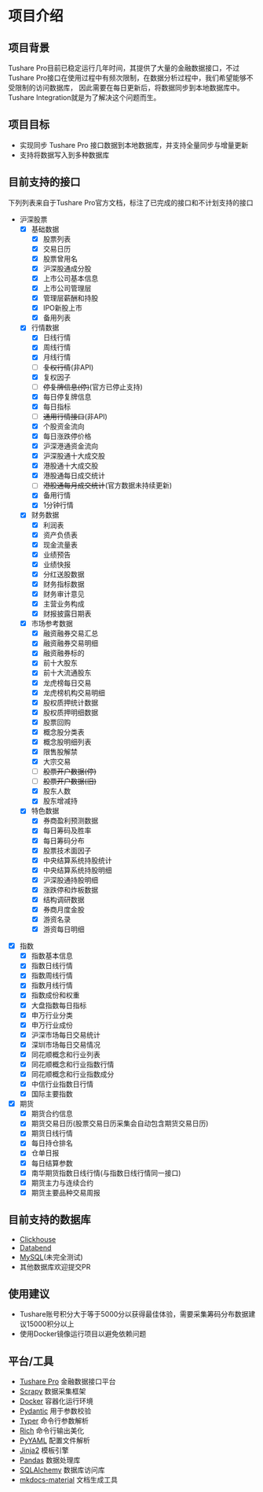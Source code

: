 # 项目介绍

## 项目背景

Tushare Pro目前已稳定运行几年时间，其提供了大量的金融数据接口，不过Tushare Pro接口在使用过程中有频次限制，在数据分析过程中，我们希望能够不受限制的访问数据库，
因此需要在每日更新后，将数据同步到本地数据库中。Tushare Integration就是为了解决这个问题而生。

## 项目目标

- 实现同步 Tushare Pro 接口数据到本地数据库，并支持全量同步与增量更新
- 支持将数据写入到多种数据库

## 目前支持的接口

下列列表来自于Tushare Pro官方文档，标注了已完成的接口和不计划支持的接口

- 沪深股票
    - [x] 基础数据
        - [x] 股票列表
        - [x] 交易日历
        - [x] 股票曾用名
        - [x] 沪深股通成分股
        - [x] 上市公司基本信息
        - [x] 上市公司管理层
        - [x] 管理层薪酬和持股
        - [x] IPO新股上市
        - [x] 备用列表
    - [x] 行情数据
        - [x] 日线行情
        - [x] 周线行情
        - [x] 月线行情
        - [ ] ~~复权行情~~(非API)
        - [x] 复权因子
        - [ ] ~~停复牌信息(停)~~(官方已停止支持)
        - [x] 每日停复牌信息
        - [x] 每日指标
        - [ ] ~~通用行情接口~~(非API)
        - [x] 个股资金流向
        - [x] 每日涨跌停价格
        - [x] 沪深港通资金流向
        - [x] 沪深股通十大成交股
        - [x] 港股通十大成交股
        - [x] 港股通每日成交统计
        - [ ] ~~港股通每月成交统计~~(官方数据未持续更新)
        - [x] 备用行情
        - [x] 1分钟行情
    - [x] 财务数据
        - [x] 利润表
        - [x] 资产负债表
        - [x] 现金流量表
        - [x] 业绩预告
        - [x] 业绩快报
        - [x] 分红送股数据
        - [x] 财务指标数据
        - [x] 财务审计意见
        - [x] 主营业务构成
        - [x] 财报披露日期表
    - [x] 市场参考数据
        - [x] 融资融券交易汇总
        - [x] 融资融券交易明细
        - [x] 融资融券标的
        - [x] 前十大股东
        - [x] 前十大流通股东
        - [x] 龙虎榜每日交易
        - [x] 龙虎榜机构交易明细
        - [x] 股权质押统计数据
        - [x] 股权质押明细数据
        - [x] 股票回购
        - [x] 概念股分类表
        - [x] 概念股明细列表
        - [x] 限售股解禁
        - [x] 大宗交易
        - [ ] ~~股票开户数据(停)~~
        - [ ] ~~股票开户数据(旧)~~
        - [x] 股东人数
        - [x] 股东增减持
    - [x] 特色数据
        - [x] 券商盈利预测数据
        - [x] 每日筹码及胜率
        - [x] 每日筹码分布
        - [x] 股票技术面因子
        - [x] 中央结算系统持股统计
        - [x] 中央结算系统持股明细
        - [x] 沪深股通持股明细
        - [x] 涨跌停和炸板数据
        - [x] 结构调研数据
        - [x] 券商月度金股
        - [x] 游资名录
        - [x] 游资每日明细
- [x] 指数
    - [x] 指数基本信息
    - [x] 指数日线行情
    - [x] 指数周线行情
    - [x] 指数月线行情
    - [x] 指数成份和权重
    - [x] 大盘指数每日指标
    - [x] 申万行业分类
    - [x] 申万行业成份
    - [x] 沪深市场每日交易统计
    - [x] 深圳市场每日交易情况
    - [x] 同花顺概念和行业列表
    - [x] 同花顺概念和行业指数行情
    - [x] 同花顺概念和行业指数成分
    - [x] 中信行业指数日行情
    - [x] 国际主要指数
- [x] 期货
    - [x] 期货合约信息
    - [x] 期货交易日历(股票交易日历采集会自动包含期货交易日历)
    - [x] 期货日线行情
    - [x] 每日持仓排名
    - [x] 仓单日报
    - [x] 每日结算参数
    - [x] 南华期货指数日线行情(与指数日线行情同一接口)
    - [x] 期货主力与连续合约
    - [x] 期货主要品种交易周报

## 目前支持的数据库

- [Clickhouse](https://clickhouse.com)
- [Databend](https://databend.rs/)
- [MySQL](https://www.mysql.com/)(未完全测试)
- 其他数据库欢迎提交PR

## 使用建议

- Tushare账号积分大于等于5000分以获得最佳体验，需要采集筹码分布数据建议15000积分以上
- 使用Docker镜像运行项目以避免依赖问题

## 平台/工具

- [Tushare Pro](https://tushare.pro/) 金融数据接口平台
- [Scrapy](https://scrapy.org/) 数据采集框架
- [Docker](https://www.docker.com/) 容器化运行环境
- [Pydantic](https://docs.pydantic.dev/latest/) 用于参数校验
- [Typer](https://typer.tiangolo.com/) 命令行参数解析
- [Rich](https://rich.readthedocs.io/en/stable/introduction.html) 命令行输出美化
- [PyYAML](https://pyyaml.org/) 配置文件解析
- [Jinja2](https://jinja.palletsprojects.com/en/3.0.x/) 模板引擎
- [Pandas](https://pandas.pydata.org/) 数据处理库
- [SQLAlchemy](https://www.sqlalchemy.org/) 数据库访问库
- [mkdocs-material](https://squidfunk.github.io/mkdocs-material/) 文档生成工具
